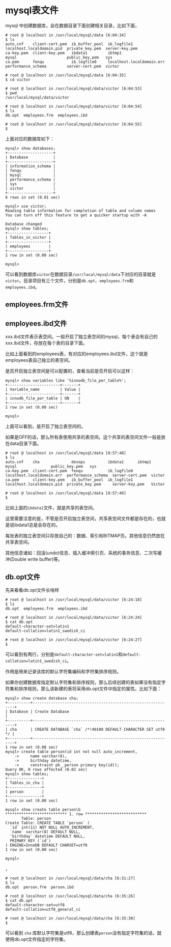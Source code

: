 # mysql表文件 #

mysql 中创建数据库，会在数据目录下面创建相关目录，比如下面，

	# root @ localhost in /usr/local/mysql/data [6:04:34] 
	$ ls
	auto.cnf    client-cert.pem  ib_buffer_pool  ib_logfile1                localhost.localdomain.pid  private_key.pem  server-key.pem
	ca-key.pem  client-key.pem   ibdata1         ibtmp1                     mysql                      public_key.pem   sys
	ca.pem      fenqu            ib_logfile0     localhost.localdomain.err  performance_schema         server-cert.pem  victor
	
	# root @ localhost in /usr/local/mysql/data [6:04:35] 
	$ cd victor
	
	# root @ localhost in /usr/local/mysql/data/victor [6:04:53] 
	$ pwd
	/usr/local/mysql/data/victor
	
	# root @ localhost in /usr/local/mysql/data/victor [6:04:54] 
	$ ls
	db.opt  employees.frm  employees.ibd
	
	# root @ localhost in /usr/local/mysql/data/victor [6:04:55] 
	$       

上面对应的数据库如下：

	mysql> show databases;
	+--------------------+
	| Database           |
	+--------------------+
	| information_schema |
	| fenqu              |
	| mysql              |
	| performance_schema |
	| sys                |
	| victor             |
	+--------------------+
	6 rows in set (0.01 sec)
	
	mysql> use victor;
	Reading table information for completion of table and column names
	You can turn off this feature to get a quicker startup with -A
	
	Database changed
	mysql> show tables;
	+------------------+
	| Tables_in_victor |
	+------------------+
	| employees        |
	+------------------+
	1 row in set (0.00 sec)
	
	mysql> 

可以看到数据库`victor`在数据目录`/usr/local/mysql/data`下对应的目录就是`victor`。目录项目有三个文件，分别是`db.opt`、`employees.frm`和`employees.ibd`。

## employees.frm文件 ##
## employees.ibd文件 ##

xxx.ibd文件表示表空间。一般开启了独立表空间的mysql，每个表会有自己的xxx.ibd文件，存放在每个表的目录下面。

比如上面看到的employees表，有对应的employees.ibd文件，这个就是employees表自己独立的表空间。

是否开启独立表空间是可以配置的，查看当前是否开启可以这样：

	mysql> show variables like '%innodb_file_per_table%';
	+-----------------------+-------+
	| Variable_name         | Value |
	+-----------------------+-------+
	| innodb_file_per_table | ON    |
	+-----------------------+-------+
	1 row in set (0.00 sec)
	
	mysql> 

上面可以看到，是开启了独立表空间的。

如果是OFF的话，那么所有表使用共享的表空间。这个共享的表空间文件一般是放在data目录下面。

	# root @ localhost in /usr/local/mysql/data [8:57:48] 
	$ ls
	auto.cnf    cha              devops          ibdata1      ibtmp1                     mysql               public_key.pem   sys
	ca-key.pem  client-cert.pem  fenqu           ib_logfile0  localhost.localdomain.err  performance_schema  server-cert.pem  victor
	ca.pem      client-key.pem   ib_buffer_pool  ib_logfile1  localhost.localdomain.pid  private_key.pem     server-key.pem   Victor
	
	# root @ localhost in /usr/local/mysql/data [8:57:49] 
	$ 

比如上面的`ibdata1`文件，就是共享的表空间。

这里需要注意的是，不管是否开启独立表空间，共享表空间文件都是存在的，也就是说ibdata1总是会存在的。

每张表的独立表空间只存放自己的：数据、索引和BITMAP页。其他信息仍然放在共享表空间。

其他信息诸如：回滚(undo)信息、插入缓冲索引页、系统的事务信息、二次写缓冲(Double write buffer)等。



## db.opt文件 ##

先来看看db.opt文件长啥样

	# root @ localhost in /usr/local/mysql/data/victor [6:24:18] 
	$ ls
	db.opt  employees.frm  employees.ibd
	
	# root @ localhost in /usr/local/mysql/data/victor [6:24:24] 
	$ cat db.opt 
	default-character-set=latin1
	default-collation=latin1_swedish_ci
	
	# root @ localhost in /usr/local/mysql/data/victor [6:24:27] 
	$ 

可以看到有两行，分别是`default-character-set=latin1`和`default-collation=latin1_swedish_ci`。

作用是用来记录该库的默认字符集编码和字符集排序规则。

如果你创建数据库指定默认字符集和排序规则，那么后续创建的表如果没有指定字符集和排序规则，那么该新建的表将采用db.opt文件中指定的属性。比如下面：

	mysql> show create database cha;
	+----------+--------------------------------------------------------------+
	| Database | Create Database                                              |
	+----------+--------------------------------------------------------------+
	| cha      | CREATE DATABASE `cha` /*!40100 DEFAULT CHARACTER SET utf8 */ |
	+----------+--------------------------------------------------------------+
	1 row in set (0.00 sec)
	mysql> create table person(id int not null auto_increment,
	    ->     name varchar(8),
	    ->     birthday datetime,
	    ->     constraint pk__person primary key(id));
	Query OK, 0 rows affected (0.02 sec)		
	mysql> show tables;
	+---------------+
	| Tables_in_cha |
	+---------------+
	| person        |
	+---------------+
	1 row in set (0.00 sec)
	
	mysql> show create table person\G
	*************************** 1. row ***************************
	       Table: person
	Create Table: CREATE TABLE `person` (
	  `id` int(11) NOT NULL AUTO_INCREMENT,
	  `name` varchar(8) DEFAULT NULL,
	  `birthday` datetime DEFAULT NULL,
	  PRIMARY KEY (`id`)
	) ENGINE=InnoDB DEFAULT CHARSET=utf8
	1 row in set (0.00 sec)
	
	mysql> 
，

	# root @ localhost in /usr/local/mysql/data/cha [6:31:27] 
	$ ls
	db.opt  person.frm  person.ibd
	
	# root @ localhost in /usr/local/mysql/data/cha [6:35:26] 
	$ cat db.opt
	default-character-set=utf8
	default-collation=utf8_general_ci
	
	# root @ localhost in /usr/local/mysql/data/cha [6:35:30] 
	$ 

可以看到 `cha` 库默认字符集是utf8，那么创建表`person`没有指定字符集的话，就使用db.opt文件指定的字符集。